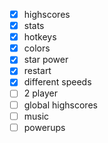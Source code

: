 - [x] highscores
- [x] stats
- [x] hotkeys
- [x] colors
- [x] star power
- [x] restart
- [x] different speeds
- [ ] 2 player
- [ ] global highscores
- [ ] music
- [ ] powerups
